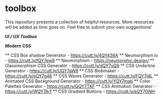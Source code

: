 # toolbox
This repository presents a collection of helpful resources. More resources will be added as time goes on. Feel free to submit your own suggestions!

***UI / UX Toolbox***

<strong>Modern CSS</strong>

** CSS Box shadow Generator - https://cutt.ly/4QY436A
**  Neumorphism.io - https://cutt.ly/fQY7ew8
** Neumorphism - https://neumorphic.design/
** Glassmorphism CSS Generator - https://cutt.ly/dQY7yQ9
** CSS Underline Generator -  https://cutt.ly/UQY7aW8
** CSS Blobmaker - https://cutt.ly/eQY7g48
** CSS Waves Generator - https://cutt.ly/FQY7l4L
** Animated CSS Background Generator - https://cutt.ly/YQY7mab
** Color Palettes Generator - https://cutt.ly/QQY7TKF
** CSS Animation Generator - https://cutt.ly/WQY7Arf
** CSS Gradient Buttons - https://cutt.ly/eQY7GNH 
